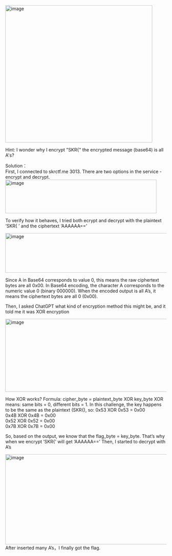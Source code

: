 <img width="459" height="429" alt="image" src="https://github.com/user-attachments/assets/5453871e-7c1e-4ec9-9e31-199638645976" />



Hint: I wonder why I encrypt "SKR{" the encrypted message (base64) is all A's?

Solution：  
First, I connected to skrctf.me 3013.
There are two options in the service - encrypt and decrypt.
<img width="472" height="105" alt="image" src="https://github.com/user-attachments/assets/07342b6e-c54b-486f-81b4-19f058b1be27" />





To verify how it behaves, I tried both ecrypt and decrypt with the plaintext ‘SKR{ ’ and the ciphertext ‘AAAAAA==’


<img width="658" height="124" alt="image" src="https://github.com/user-attachments/assets/c112945a-b773-4b3e-842a-8d814df85356" />



Since A in Base64 corresponds to value 0, this means the raw ciphertext bytes are all 0x00.
In Base64 encoding, the character A corresponds to the numeric value 0 (binary 000000).
When the encoded output is all A’s, it means the ciphertext bytes are all 0 (0x00).

Then, I asked ChatGPT what kind of encryption method this might be, and it told me it was XOR encryption


<img width="602" height="228" alt="image" src="https://github.com/user-attachments/assets/a75a22ad-254c-492e-9918-c3577dc1c295" />





How XOR works?
Formula: cipher_byte = plaintext_byte XOR key_byte
XOR means: same bits = 0, different bits = 1.
In this challenge, the key happens to be the same as the plaintext (SKR{), so:
0x53 XOR 0x53 = 0x00  
0x4B XOR 0x4B = 0x00  
0x52 XOR 0x52 = 0x00  
0x7B XOR 0x7B = 0x00  


So, based on the output, we know that the flag_byte = key_byte.
That’s why when we encrypt ‘SKR{’ will get ‘AAAAAA==’
Then, I started to decrypt with A’s


<img width="602" height="282" alt="image" src="https://github.com/user-attachments/assets/ceff8525-a66f-413a-a654-289d1721d425" />
After inserted many A’s，I finally got the flag.
